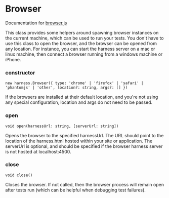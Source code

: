 # Browser

Documentation for [browser.js](https://github.com/scriby/browser-harness/blob/master/server/browser.js)

This class provides some helpers around spawning browser instances on the current machine, which can be used to
run your tests. You don't have to use this class to open the browser, and the browser can be opened from any location.
For instance, you can start the harness server on a mac or linux machine, then connect a browser running from a windows
machine or iPhone.

### constructor

`new harness.Browser({ type: 'chrome' | 'firefox' | 'safari' | 'phantomjs' | 'other', location?: string, args?: [] })`

If the browsers are installed at their default location, and you're not using any special configuration, location and
args do not need to be passed.

### open

`void open(harnessUrl: string, [serverUrl: string])`

Opens the browser to the specified harnessUrl. The URL should point to the location of the harness.html hosted within
your site or application. The serverUrl is optional, and should be specified if the browser harness server is not hosted
at localhost:4500.

### close

`void close()`

Closes the browser. If not called, then the browser process will remain open after tests run (which can be helpful
when debugging test failures).